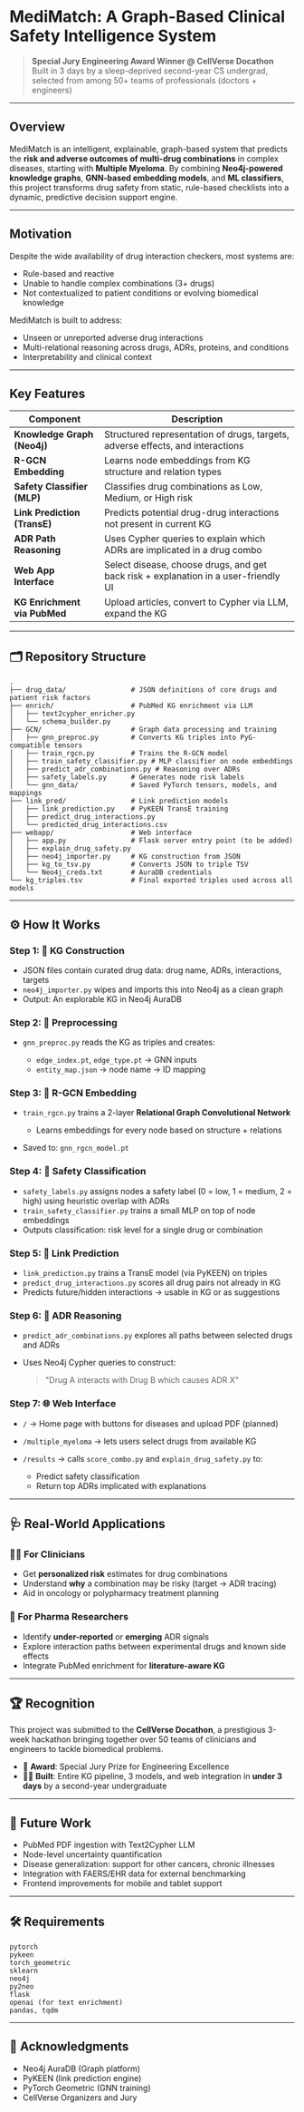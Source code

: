 # MediMatch: A Graph-Based Clinical Safety Intelligence System

> **Special Jury Engineering Award Winner @ CellVerse Docathon**<br>
> Built in 3 days by a sleep-deprived second-year CS undergrad, selected from among 50+ teams of professionals (doctors + engineers)

---

## Overview

MediMatch is an intelligent, explainable, graph-based system that predicts the **risk and adverse outcomes of multi-drug combinations** in complex diseases, starting with **Multiple Myeloma**. By combining **Neo4j-powered knowledge graphs**, **GNN-based embedding models**, and **ML classifiers**, this project transforms drug safety from static, rule-based checklists into a dynamic, predictive decision support engine.

---

## Motivation

Despite the wide availability of drug interaction checkers, most systems are:

* Rule-based and reactive
* Unable to handle complex combinations (3+ drugs)
* Not contextualized to patient conditions or evolving biomedical knowledge

MediMatch is built to address:

* Unseen or unreported adverse drug interactions
* Multi-relational reasoning across drugs, ADRs, proteins, and conditions
* Interpretability and clinical context

---

## Key Features

| Component                              | Description                                                                         |
| -------------------------------------- | ----------------------------------------------------------------------------------- |
| **Knowledge Graph (Neo4j)**            | Structured representation of drugs, targets, adverse effects, and interactions      |
| **R-GCN Embedding**                    | Learns node embeddings from KG structure and relation types                         |
| **Safety Classifier (MLP)**            | Classifies drug combinations as Low, Medium, or High risk                           |
| **Link Prediction (TransE)**           | Predicts potential drug-drug interactions not present in current KG                 |
| **ADR Path Reasoning**                 | Uses Cypher queries to explain which ADRs are implicated in a drug combo            |
| **Web App Interface**                  | Select disease, choose drugs, and get back risk + explanation in a user-friendly UI |
| **KG Enrichment via PubMed** | Upload articles, convert to Cypher via LLM, expand the KG                           |

---

## 🗂️ Repository Structure

```
.
├── drug_data/                # JSON definitions of core drugs and patient risk factors
├── enrich/                   # PubMed KG enrichment via LLM
│   ├── text2cypher_enricher.py
│   └── schema_builder.py
├── GCN/                      # Graph data processing and training
│   ├── gnn_preproc.py        # Converts KG triples into PyG-compatible tensors
│   ├── train_rgcn.py         # Trains the R-GCN model
│   ├── train_safety_classifier.py # MLP classifier on node embeddings
│   ├── predict_adr_combinations.py # Reasoning over ADRs
│   ├── safety_labels.py      # Generates node risk labels
│   └── gnn_data/             # Saved PyTorch tensors, models, and mappings
├── link_pred/                # Link prediction models
│   ├── link_prediction.py    # PyKEEN TransE training
│   ├── predict_drug_interactions.py
│   └── predicted_drug_interactions.csv
├── webapp/                   # Web interface
│   ├── app.py                # Flask server entry point (to be added)
│   ├── explain_drug_safety.py
│   ├── neo4j_importer.py     # KG construction from JSON
│   ├── kg_to_tsv.py          # Converts JSON to triple TSV
│   └── Neo4j_creds.txt       # AuraDB credentials
└── kg_triples.tsv            # Final exported triples used across all models
```

---

## ⚙️ How It Works

### Step 1: 🧱 KG Construction

* JSON files contain curated drug data: drug name, ADRs, interactions, targets
* `neo4j_importer.py` wipes and imports this into Neo4j as a clean graph
* Output: An explorable KG in Neo4j AuraDB

### Step 2: 🔁 Preprocessing

* `gnn_preproc.py` reads the KG as triples and creates:

  * `edge_index.pt`, `edge_type.pt` → GNN inputs
  * `entity_map.json` → node name → ID mapping

### Step 3: 🔬 R-GCN Embedding

* `train_rgcn.py` trains a 2-layer **Relational Graph Convolutional Network**

  * Learns embeddings for every node based on structure + relations
* Saved to: `gnn_rgcn_model.pt`

### Step 4: 🧪 Safety Classification

* `safety_labels.py` assigns nodes a safety label (0 = low, 1 = medium, 2 = high) using heuristic overlap with ADRs
* `train_safety_classifier.py` trains a small MLP on top of node embeddings
* Outputs classification: risk level for a single drug or combination

### Step 5: 🔗 Link Prediction

* `link_prediction.py` trains a TransE model (via PyKEEN) on triples
* `predict_drug_interactions.py` scores all drug pairs not already in KG
* Predicts future/hidden interactions → usable in KG or as suggestions

### Step 6: 🧠 ADR Reasoning

* `predict_adr_combinations.py` explores all paths between selected drugs and ADRs
* Uses Neo4j Cypher queries to construct:

  > "Drug A interacts with Drug B which causes ADR X"

### Step 7: 🌐 Web Interface

* `/` → Home page with buttons for diseases and upload PDF (planned)
* `/multiple_myeloma` → lets users select drugs from available KG
* `/results` → calls `score_combo.py` and `explain_drug_safety.py` to:

  * Predict safety classification
  * Return top ADRs implicated with explanations

---

## 🩺 Real-World Applications

### 👩‍⚕️ For Clinicians

* Get **personalized risk** estimates for drug combinations
* Understand **why** a combination may be risky (target → ADR tracing)
* Aid in oncology or polypharmacy treatment planning

### 🧪 For Pharma Researchers

* Identify **under-reported** or **emerging** ADR signals
* Explore interaction paths between experimental drugs and known side effects
* Integrate PubMed enrichment for **literature-aware KG**

---

## 🏆 Recognition

This project was submitted to the **CellVerse Docathon**, a prestigious 3-week hackathon bringing together over 50 teams of clinicians and engineers to tackle biomedical problems.

* 🥇 **Award**: Special Jury Prize for Engineering Excellence
* 🧑‍💻 **Built**: Entire KG pipeline, 3 models, and web integration in **under 3 days** by a second-year undergraduate

---

## 📌 Future Work

* PubMed PDF ingestion with Text2Cypher LLM
* Node-level uncertainty quantification
* Disease generalization: support for other cancers, chronic illnesses
* Integration with FAERS/EHR data for external benchmarking
* Frontend improvements for mobile and tablet support

---

## 🛠 Requirements

```
pytorch
pykeen
torch_geometric
sklearn
neo4j
py2neo
flask
openai (for text enrichment)
pandas, tqdm
```

---

## 🙌 Acknowledgments

* Neo4j AuraDB (Graph platform)
* PyKEEN (link prediction engine)
* PyTorch Geometric (GNN training)
* CellVerse Organizers and Jury
